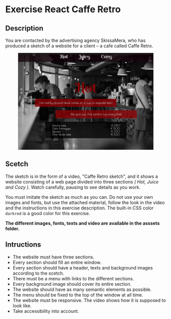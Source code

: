 # Exercise React Caffe Retro

## Description

You are contacted by the advertising agency SkissaMera, who has produced a sketch of a website for a client – ​​a cafe called Caffe Retro.

<figure><img src="assets/screenshot.png"></figure>

## Scetch

The sketch is in the form of a video, "Caffe Retro sketch", and it shows a website consisting of a web page divided into three sections _( Hot, Juice and Cozy )_. Watch carefully, pausing to see details as you work.

You must imitate the sketch as much as you can. Do not use your own images and fonts, but use the attached material, follow the look in the video and the instructions in this exercise description. The built-in CSS color `darkred` is a good color for this exercise.

**The different images, fonts, texts and video are available in the asssets folder.**

## Intructions

- The website must have three sections.
- Every section should fill an entire window.
- Every section should have a header, texts and background images according to the scetch.
- There must be a menu with links to the different sections.
- Every background image should cover its entire section.
- The website should have as many semantic elements as possible.
- The menu should be fixed to the top of the window at all time.
- The website must be responsive. The video shows how it is supposed to look like.
- Take accessibility into account. 
